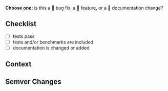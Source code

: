 <!--
Thanks for creating a Pull Request 😄 ! Before you submit, please read the following:
- Read our CONTRIBUTING.md file before submitting a patch.
- By making a contribution, you agree to our Developer Certificate of Origin.
-->

**Choose one:** is this a 🐛 bug fix, a 🙋 feature, or a 🔦 documentation change?

<!-- Provide a general summary of the changes in the title above -->

## Checklist
<!-- Remove items that do not apply. For completed items, change [ ] to [x]. -->
- [ ] tests pass
- [ ] tests and/or benchmarks are included
- [ ] documentation is changed or added

## Context
<!-- Is this related to any GitHub issue(s)? -->

## Semver Changes
<!-- Which semantic version change would you recommend? -->
